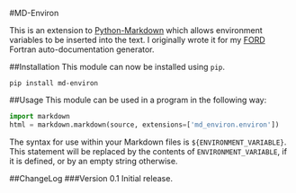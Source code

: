 #MD-Environ

This is an extension to [Python-Markdown](https://pythonhosted.org/Markdown/)
which allows environment variables to be inserted into the text. I
originally wrote it for my [FORD](https://github.com/cmacmackin/ford)
Fortran auto-documentation generator. 


##Installation
This module can now be installed using ``pip``.

    pip install md-environ


##Usage
This module can be used in a program in the following way:

```python
import markdown
html = markdown.markdown(source, extensions=['md_environ.environ'])
```

The syntax for use within your Markdown files is
``${ENVIRONMENT_VARIABLE}``. This statement will be replaced by the
contents of ``ENVIRONMENT_VARIABLE``, if it is defined, or by an empty
string otherwise.

##ChangeLog
###Version 0.1
Initial release.
